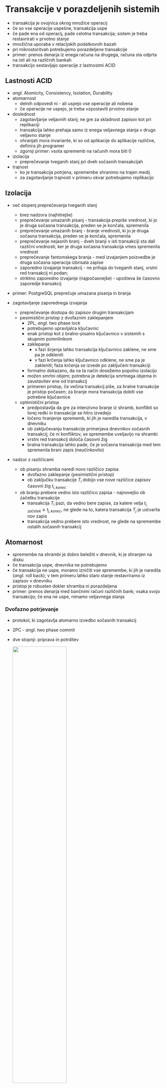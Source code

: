 # Transakcije v porazdeljenih sistemih

- transakcija je ovojnica okrog množice operacij
- če so vse operacije uspešne, transakcija uspe
- če pade ena od operacij, pade celotna transakcija; sistem je treba restavrirati v prvotno stanje
- množična uporaba v relacijskih podatkovnih bazah
- pri mikrostoritvah potrebujemo porazdeljene transakcije
- primer: prenos denarja iz enega računa na drugega, računa sta odprta na isti ali na različnih bankah
- transakcijo sestavljajo operacije z lastnostmi ACID

## Lastnosti ACID
- *angl.* Atomicity, Consistency, Isolation, Durability
- atomarnost
    - delnih odpovedi ni - ali uspejo vse operacije ali nobena
    - če operacije ne uspejo, je treba vzpostaviti prvotno stanje
- doslednost
    - zagotavljanje veljavnih stanj; ne gre za skladnost zapisov kot pri replikaciji
    - transakcija lahko prehaja samo iz enega veljavnega stanja v drugo veljavno stanje
    - ohranjati mora invariante, ki so od aplikacije do aplikacije različne, definira jih programer
    - zgornji primer: vsota sprememb na računih mora biti 0
- izolacija
    - preprečevanje tveganih stanj pri dveh sočasnih transakcijah
- trajnost
    - ko je transakcija potrjena, spremembe shranimo na trajen medij
    - za zagotavljanje trajnosti v primeru okvar potrebujemo replikacijo

## Izolacija
- več stopenj preprečevanja tveganih stanj
    - brez nadzora (najhitrejše)
    - preprečevanje umazanih pisanj - transakcija prepiše vrednost, ki jo je druga sočasna transakcija, preden se je končala, spremenila 
    - preprečevanje umazanih branj - branje vrednosti, ki jo je druga sočasna transakcija, preden se je končala, spremenila 
    - preprečevanje nejasnih branj - dveh branji v isti transakciji sta dali različni vrednosti, ker je druga sočasna transakcija vmes spremenila vrednost
    - preprečevanje fantomskega branja - med izvajanjem poizvedbe je druga sočasna operacija izbrisala zapise
    - zaporedno izvajanje transakcij - ne prihaja do tveganih stanj, vrstni red transakcij ni podan; 
    - striktno zaporedno izvajanje (najpočasnejše) - upošteva še časovno zaporedje transakcij
- primer: PostgreSQL preprečuje umazana pisanja in branja

- zagotavljanje zaporednega izvajanja
    - preprečevanje dostopa do zapisov drugim transakcijam
    - pesimistični pristop z dvofaznim zaklepanjem
        - 2PL, *angl.* two phase lock
        - potrebujemo upravljalca ključavnic
        - enak pristop kot z bralno-pisalno ključavnico v sistemih s skupnim pomnilnikom
        - zaklepanje
            - v fazi širjenja lahko transakcija ključavnico zaklene, ne sme pa je odkleniti
            - v fazi krčenja lahko ključavnico odklene, ne sme pa je zakleniti; faza krčenja se izvede po zaključeni transakciji
        - formalno dokazano, da na ta način dosežemo popolno izolacijo
        - možen smrtni objem; potrebna je detekcija smrtnega objema in zaustavitev ene od transakcij
        - primeren pristop, če večina transakcij piše, za bralne transakcije je pristop počasen; za branje mora transakcija dobiti vse potrebne ključavnice
    - optimistični pristop
        - predpostavlja da gre za intenzivno branje iz shramb, konflikti so torej redki in transakcije se hitro izvedejo
        - ločeno hranjenje sprememb, ki jih je naredila transakcija, v dnevniku
        - ob zaključevanju transakcije primerjava dnevnikov sočasnih transakcij; če ni konfliktov, se spremembe uveljavijo na shrambi
        - vrstni red transakcij določa časovni žig
        - bralna transakcija lahko pade, če je sočasna transakcija med tem spremenila brani zapis (neučinkovito)
- nadzor z različicami
    - ob pisanju shramba naredi novo različico zapisa
        - dvofazno zaklepanje (pesimistični pristop)
        - ob zaključku transakcije $T_i$ dobijo vse nove različice zapisov časovni žig $t_{i,konec}$
    - ob branju prebere vedno isto različico zapisa - najnovejšo ob začetku transakcije
        - transakcija $T_i$ pazi, da vedno bere zapise, za katere velja $t_{i,začetek} \geq t_{j,konec}$, ne glede na to, katera transakcija $T_j$ je ustvarila nov zapis
        - transakcija vedno prebere isto vrednost, ne glede na spremembe ostalih sočasnih transakcij

## Atomarnost
- spremembe na shrambi je dobro beležiti v dnevnik, ki je shranjen na disku
- če transakcija uspe, dnevnika ne potrebujemo
- če transakcija ne uspe, moramo izničiti vse spremembe, ki jih je naredila (*angl.* roll back); v tem primeru lahko staro stanje restavriramo iz zapisov v dnevniku
- pristop je robusten dokler shramba ni porazdeljena
- primer: prenos denarja med bančnimi računi različnih bank; vsaka svojo transakcijo; če ena ne uspe, nimamo veljavnega stanja

### Dvofazno potrjevanje
- protokol, ki zagotavlja atomarno izvedbo sočasnih transakcij
- 2PC - *angl.* two phase commit
- dve stopnji: priprava in potrditev

    <img src="slike/potrjevanje-dvofazno.png" width="60%" />

- koordinator (lahko odjemalec ali voditelj shrambe) in ostali sodelujoči procesi (shramba)
    - koordinator vpraša sodelujoče procese, če so pripravljeni na potrditev transakcije
    - če vsi sodelujoči procesi soglašajo, koordinator vsem pošlje zahtevo za potrditev transakcije
    - če eden od procesov ne soglaša, koordinator vsem pošlje zahtevo za preklic transakcije
- dve kritični točki
    - če sodelujoči proces potrdi pripravljenost, potem mora transakcijo potrditi ali preklicati; če od koordinatorja ne dobi sporočila (ker je slednji odpovedal), obvisi
    - ko koordinator sprejme odločitev za potrditev ali preklic, odločitve ne more spremeniti; če odpove sodelujoči proces, bo obvisel koordinator
- dvofazno potrjevanje je torej stroga oblika soglasja, pri kateri morajo o stanju sistema soglašati tudi nedelujoči procesi
- težave protokola
    - je počasen
    - če odpove koordinator ali sodelujoči proces, so vsi v transakcijo vključeni procesi blokirani
        - tej težavi se lahko ognemo tako, da vsak proces v sistemu repliciramo; uporabimo lahko replikacijo z voditeljem 
    - protokol moramo sprogramirati za vse procese, saj lahko vsak proces uporablja svojo shrambo
- sinhrona rešitev 
  - procesi morajo čakati na drugo fazo
  - koordinator mora počakati na odzive vseh procesov po prvi in drugi fazi
  - če eden od procesov odpove, sistem blokira

## Primer: Google spanner
- shrambe NoSQL so osredotočene na odzivnost in raztegljivost, ne jamčijo lastnosti ACID; zadnje čase dobivajo funkcionalnosti klasičnih podatkovnih shramb SQL
- delitev podatkov na particije za večjo raztegljivost
- vsaka particija je replicirana na skupino vozlišč v različnih podatkovnih centrih (algoritem Paxos); vsaka particija ima sledilce in voditelja, ki tudi upravlja ključavnice za dvofazno zaklepanje (2PL)

    <img src="slike/arhitektura-spanner.png" width="67%" />

- dvofazno potrjevanje (2PC) za izvedbo transakcij, ki uporabijo podatke z več particij; transakcijo začne odjemalec, koordinator je eden od voditeljev particij; piše svoj dnevnik, ki ga posreduje sledilcem; sledilci replicirajo shrambo iz dnevnika
- za izolacijo transakcij uporablja nadzor z različicami in dvofaznim zaklepanjem
- striktno zaporedno izvajanje je na porazdeljenem sistemu bolj težavno kot na enem procesu
    - natančen fizični čas - GPS ali atomske ure v vsakem podatkovnem centru
    - čas izvedbe transakcije je podan kot interval, v katerem se je transakcija najverjetneje zgodila
    - po zahtevi za potrditev transakcije X sistem počaka še za dolžino intervala preden sprosti ključavnice; s tem poskrbi, da nova transakcija, ki se je začela po zahtevi za potrditev transakcije X, vidi njene spremembe 

## Nesinhrone transakcije
- dvofazno potrjevanje je sinhroni protokol; če eden od procesov odpove, sistem blokira
- nekatere transakcije se izvajajo dolgo časa, uporabljajo ključavnice
- če se transakcije izvajajo na procesih v različnih organizacijah, ni dobro zaradi naše transakcije blokirati procesov v drugi organizaciji
- rešitev s trajnimi (*angl.* persistent) sporočili - jamčiti moramo, da bo sporočilo uporabljeno natanko enkrat
    - primer: na banki dvignemo gotovino in jo položimo na drugo banko; s tem ne blokiramo sistema nobene od bank

### Tabela odhodnih sporočil
- prvi proces v okviru transakcije posodobi zapise v shrambi in obvestilo shrani v tabelo odhodnih sporočil
- proces za posredovanje sporočil opazuje tabelo odhodnih sporočil
    - ko se sporočilo pojavi, ga posreduje drugemu procesu
    - šele ko od drugega procesa dobi potrditev, da je bilo sporočilo uspešno dostavljeno, izbriše sporočilo iz tabele
- lahko pride do podvojenih sporočil
    - sporočila je treba ustrezno označiti, da zaznamo podvojena sporočila in jih zavržemo (oznaka procesa, zaporedna številka)
- proces za posredovanje sporočila ta večkrat posreduje posredniku kot je [RabitMQ](https://www.rabbitmq.com/)
- podoben koncept kot pri replikaciji z avtomatom stanj

### Sage
- po SSKJ roman, ki v dolgi, skozi več rodov segajoči pripovedi oblikuje usodo svojih junakov
- primer: podjetje za organizacijo potovanj mora pri enem ponudniku rezervirati letalsko vozovnico, pri drugem hotel; uspeti mora oboje ali nič
- saga je porazdeljena transakcija, sestavljena iz lokalnih uveljavitvenih transakcij $T_i$ in razveljavitvenih transakcij $C_i$
- vsaka lokalna transakcija predpostavlja, da se bodo tudi ostale lokalne transakcije izvedle uspešno
- če saga zaradi neuspešne izvedbe ene od lokalnih transakcij ne uspe, razveljavitvene transakcije sistem povrnejo v stanje pred porazdeljeno transakcijo
- potrebujemo koordinatorja, ki skrbi za izvajanje lokalnih transakcij
- primer z rezervacijo letalske karte in hotela
    - sago sestavljajo tri lokalne transakcije: $T_L$ za rezervacijo letalske vozovnice, $C_L$ za razveljavitev rezervacije ter $T_H$ za rezervacijo hotela 
    - če $T_L$ ne uspe, nam ni treba ukrepati
    - koordinator ob uspešni izvedbi $T_L$ sproži še izvedbo $T_H$
        - če uspe, je organizacija potovanja uspela
        - če ne uspe, moramo preklicati porazdeljeno transakcijo; izvedemo $C_L$
- izvedba sage poteka v več korakih, za lažji nadzor toka programa je smiselno uvesti končni avtomat

<img src="slike/sage.png" width="67%" />

- če koordinator odpove potem, ko je zahteval izvedbo lokalne transakcije in preden je posodobil svoje stanje, bo ob ponovni vzpostavitvi zahtevo posredoval še enkrat
- če proces, ki izvaja lokalno transakcijo, ni dosegljiv, bo koordinator večkrat poskušal
- proces, ki izvaja lokalno transakcijo, lahko prejme dve enaki zahtevi; potrebujemo mehanizem za obvladovanje podvojenih sporočil
- sage in izolacija
    - lokalne transakcije lahko spremembe označujejo z umazanim bitom, ki je zbrisan potem, ko saga uspe
    - saga ali lokalna transakcija, ki želi dostopati do zapisa, označenega z umazanim bitom, pade ali pa mora počakati, da zapis ni več označen
